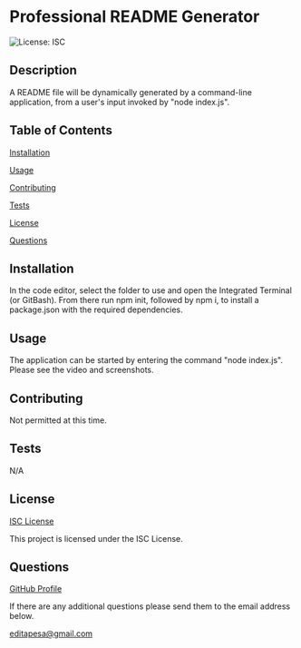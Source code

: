 # Professional README Generator
  ![License: ISC](https://img.shields.io/badge/License-ISC-blue.svg)
  ## Description
  A README file will be dynamically generated by a command-line application, from a user's input invoked by "node index.js".

  ## Table of Contents
  [Installation](#installation)

  [Usage](#usage)

  [Contributing](#contributing)

  [Tests](#tests)

  [License](#license)

  [Questions](#questions)

  ## Installation
  In the code editor, select the folder to use and open the Integrated Terminal (or GitBash). From there run npm init, followed by npm i, to install a package.json with the required dependencies.

  ## Usage
  The application can be started by entering the command "node index.js". Please see the video and screenshots.

  ## Contributing
  Not permitted at this time.

  ## Tests
  N/A

  ## License
  [ISC License](https://opensource.org/licenses/ISC)

  This project is licensed under the ISC License.

  ## Questions
  [GitHub Profile](https://github.com/editapesa)

  If there are any additional questions please send them to the email address below.

  editapesa@gmail.com

